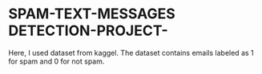 # SPAM-TEXT-MESSAGES DETECTION-PROJECT-
Here, I used dataset from kaggel. The dataset contains emails labeled as 1 for spam and 0 for not spam.
